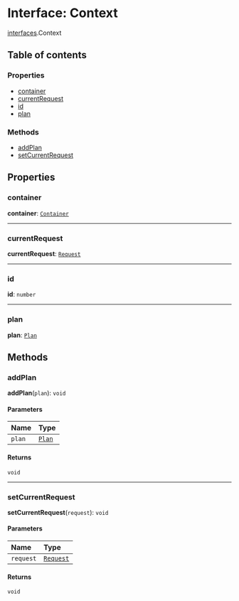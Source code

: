 # Interface: Context

[interfaces](/auto-docs/fixed-layout-editor/modules/interfaces.md).Context

## Table of contents

### Properties

* [container](/auto-docs/fixed-layout-editor/interfaces/interfaces.Context.md#container)
* [currentRequest](/auto-docs/fixed-layout-editor/interfaces/interfaces.Context.md#currentrequest)
* [id](/auto-docs/fixed-layout-editor/interfaces/interfaces.Context.md#id)
* [plan](/auto-docs/fixed-layout-editor/interfaces/interfaces.Context.md#plan)

### Methods

* [addPlan](/auto-docs/fixed-layout-editor/interfaces/interfaces.Context.md#addplan)
* [setCurrentRequest](/auto-docs/fixed-layout-editor/interfaces/interfaces.Context.md#setcurrentrequest)

## Properties

### container

**container**: [`Container`](/auto-docs/fixed-layout-editor/interfaces/interfaces.Container.md)

***

### currentRequest

**currentRequest**: [`Request`](/auto-docs/fixed-layout-editor/interfaces/interfaces.Request.md)

***

### id

**id**: `number`

***

### plan

**plan**: [`Plan`](/auto-docs/fixed-layout-editor/interfaces/interfaces.Plan.md)

## Methods

### addPlan

**addPlan**(`plan`): `void`

#### Parameters

| Name | Type |
| :------ | :------ |
| `plan` | [`Plan`](/auto-docs/fixed-layout-editor/interfaces/interfaces.Plan.md) |

#### Returns

`void`

***

### setCurrentRequest

**setCurrentRequest**(`request`): `void`

#### Parameters

| Name | Type |
| :------ | :------ |
| `request` | [`Request`](/auto-docs/fixed-layout-editor/interfaces/interfaces.Request.md) |

#### Returns

`void`
